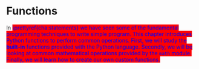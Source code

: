 # Functions

In <mark style="color:blue;background-color:red;">\\</mark><mark style="color:red;"><mark style="color:blue;background-color:red;">prettyref{cha:statements} we have seen some of the fundamental programming techniques to write simple program. This chapter introduces Python functions to perform common operations. First, we will study the<mark style="color:blue;background-color:red;"></mark> <mark style="color:red;"><mark style="color:blue;background-color:red;"> </mark><mark style="color:red;"><mark style="color:blue;background-color:red;">**built-in**<mark style="color:blue;background-color:red;"></mark> <mark style="color:red;"><mark style="color:blue;background-color:red;"> </mark><mark style="color:red;"><mark style="color:blue;background-color:red;">functions provided with the Python language. Secondly, we will be looking at common mathematical operations provided by the<mark style="color:blue;background-color:red;"></mark> <mark style="color:red;"><mark style="color:blue;background-color:red;"> </mark><mark style="color:red;"><mark style="color:blue;background-color:red;">`math`<mark style="color:blue;background-color:red;"></mark> <mark style="color:red;"><mark style="color:blue;background-color:red;"> </mark><mark style="color:red;"><mark style="color:blue;background-color:red;">module. Finally, we will learn how to create our own custom functions.<mark style="color:blue;background-color:red;"></mark>
